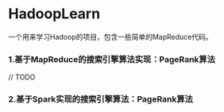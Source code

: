 # HadoopLearn
一个用来学习Hadoop的项目，包含一些简单的MapReduce代码。
### 1.基于MapReduce的搜索引擎算法实现：PageRank算法
// TODO
### 2.基于Spark实现的搜索引擎算法：PageRank算法
